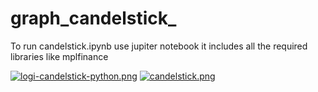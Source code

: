 # graph_candelstick_
To run candelstick.ipynb use jupiter notebook
it includes all the required libraries like mplfinance

[![logi-candelstick-python.png](https://i.postimg.cc/rwq0yDJz/logi-candelstick-python.png)](https://postimg.cc/D8YyByRK)
[![candelstick.png](https://i.postimg.cc/L5sQM9bW/candelstick.png)](https://postimg.cc/ft6fcNZ7)
